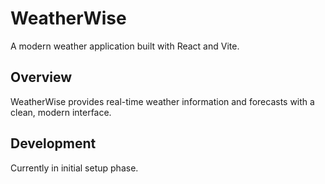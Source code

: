 # WeatherWise

A modern weather application built with React and Vite.

## Overview
WeatherWise provides real-time weather information and forecasts with a clean, modern interface.

## Development
Currently in initial setup phase.